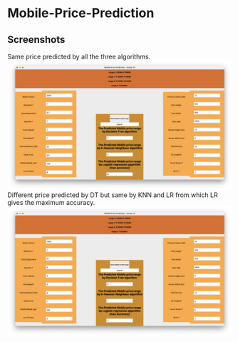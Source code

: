# Mobile-Price-Prediction

## Screenshots
Same price predicted by all the three algorithms.
![SamePrediction](https://github.com/sohamsalkar/Mobile-Price-Prediction/blob/main/_Screenshots/sameres.png)
Different price predicted by DT but same by KNN and LR from which LR gives the maximum accuracy.
![DifferentPrediction](https://github.com/sohamsalkar/Mobile-Price-Prediction/blob/main/_Screenshots/diffres.png)
